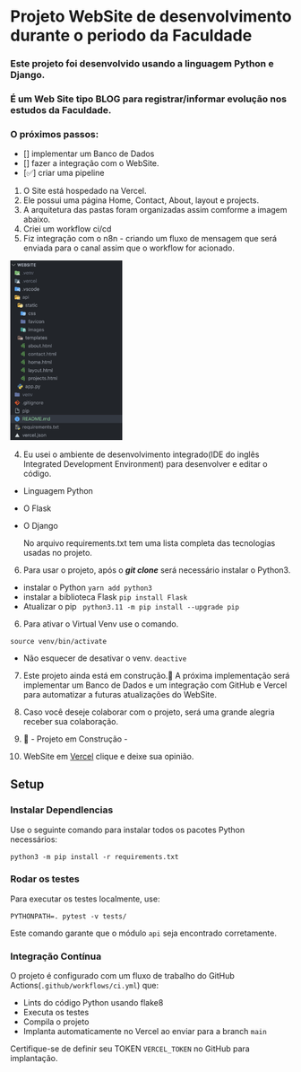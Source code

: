 # Projeto WebSite de desenvolvimento durante o periodo da Faculdade

### Este projeto foi desenvolvido usando a linguagem Python e Django.

### É um Web Site tipo BLOG para registrar/informar evolução nos estudos da Faculdade.

### O próximos passos:

- [] implementar um Banco de Dados
- [] fazer a integração com o WebSite.
- [✅] criar uma pipeline 

1. O Site está hospedado na Vercel.
2. Ele possui uma página Home, Contact, About, layout e projects.
3. A arquitetura das pastas foram organizadas assim comforme a imagem abaixo.
4. Criei um workflow ci/cd
5. Fiz integração com o n8n - criando um fluxo de mensagem que será enviada para o canal assim que o workflow for acionado.

<div align="center"> </div>
  <p float="left">
    <img src="api/static/images/Screenshot 2023-08-15 at 17.37.09.png" width="200" />
  </p>

4. Eu usei o ambiente de desenvolvimento integrado(IDE do inglês Integrated Development Environment) para desenvolver e editar o código.
- Linguagem Python
- O Flask
- O Django
  
   No arquivo requirements.txt tem uma lista completa das tecnologias usadas no projeto.

6. Para usar o projeto, após o **_git clone_** será necessário instalar o Python3.

- instalar o Python `yarn add python3`
- instalar a biblioteca Flask `pip install Flask`
- Atualizar o pip ` python3.11 -m pip install --upgrade pip`

6. Para ativar o Virtual Venv use o comando.

```
source venv/bin/activate

```

- Não esquecer de desativar o venv. `deactive`

7. Este projeto ainda está em construção.🚧 A próxima implementação será implementar um Banco de Dados e um integração com GitHub e Vercel para automatizar a futuras atualizações do WebSite.

8. Caso você deseje colaborar com o projeto, será uma grande alegria receber sua colaboração.

9. 🚧 - Projeto em Construção -

10. WebSite em [Vercel](https://website-red-eight.vercel.app/) clique e deixe sua opinião.

## Setup

### Instalar DependIencias 

Use o seguinte comando para instalar todos os pacotes Python necessários:

```
python3 -m pip install -r requirements.txt
```

### Rodar os testes

Para executar os testes localmente, use:

```
PYTHONPATH=. pytest -v tests/
```

Este comando garante que o módulo `api` seja encontrado corretamente.

### Integração Contínua

O projeto é configurado com um fluxo de trabalho do GitHub Actions(`.github/workflows/ci.yml`) que:

- Lints do código Python usando flake8
- Executa os testes
- Compila o projeto
- Implanta automaticamente no Vercel ao enviar para a branch `main`

Certifique-se de definir seu TOKEN `VERCEL_TOKEN` no GitHub para implantação.




